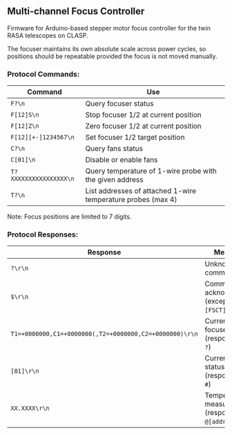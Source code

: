 ## Multi-channel Focus Controller

Firmware for Arduino-based stepper motor focus controller for the twin RASA telescopes on CLASP.

The focuser maintains its own absolute scale across power cycles, so positions should be repeatable provided the focus is not moved manually.

### Protocol Commands:

| Command                | Use                                                          |
|------------------------|--------------------------------------------------------------|
| `F?\n`                 | Query focuser status                                         |
| `F[12]S\n`             | Stop focuser 1/2 at current position                         |
| `F[12]Z\n`             | Zero focuser 1/2 at current position                         |
| `F[12][+-]1234567\n`   | Set focuser 1/2 target position                              |
| `C?\n`                 | Query fans status                                            |
| `C[01]\n`              | Disable or enable fans                                       |
| `T?XXXXXXXXXXXXXXXX\n` | Query temperature of 1-wire probe with the given address     |
| `T?\n`                 | List addresses of attached 1-wire temperature probes (max 4) |

Note: Focus positions are limited to 7 digits.

### Protocol Responses:

| Response                                                | Meaning                                         |
|---------------------------------------------------------|-------------------------------------------------|
| `?\r\n`                                                 | Unknown command                                 |
| `$\r\n`                                                 | Command acknowledged (except `[FSCT]?`)         |
| `T1=+0000000,C1=+0000000(,T2=+0000000,C2=+0000000)\r\n` | Current focuser status (response to `?`)        |
| `[01]\r\n`                                              | Current fans status (response to `#`)           |
| `XX.XXXX\r\n`                                           | Temperature measurement (response to `@[addr]`) |
